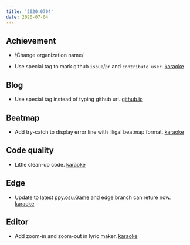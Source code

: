 ```yaml
---
title: '2020.0704'
date: 2020-07-04
---
```


## Achievement

- \Change organization name/

- Use special tag to mark github `issue`/`pr` and `contribute user`. [karaoke](#117@andy840119)

## Blog

- Use special tag instead of typing github url. [github.io](#16@andy840119)

## Beatmap

- Add try-catch to display error line with illigal beatmap format. [karaoke](#122@andy840119)

## Code quality

- Little clean-up code. [karaoke](#121@andy840119)

## Edge

- Update to latest [ppy.osu.Game](https://www.nuget.org/packages/ppy.osu.Game/) and edge branch can reture now. [karaoke](#119@andy840119)

## Editor

- Add zoom-in and zoom-out in lyric maker. [karaoke](#127@andy840119)
